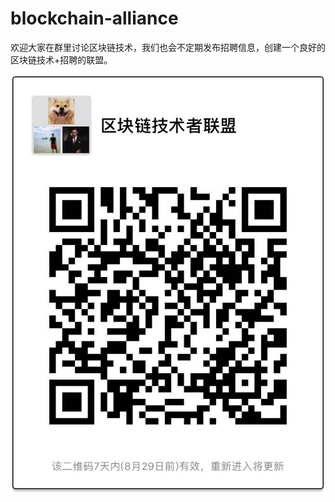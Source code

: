 # blockchain-alliance
欢迎大家在群里讨论区块链技术，我们也会不定期发布招聘信息，创建一个良好的区块链技术+招聘的联盟。

![avatar](https://raw.githubusercontent.com/chenyufeng1991/blockchain-alliance/master/1.jpeg)
